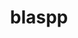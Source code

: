 ---
title: "blaspp"
layout: cache
categories: [package, develop-2023-11-26]
meta: {"versions": ["2023.08.25"], "compilers": ["cce@=15.0.1", "gcc@=10.3.0", "gcc@=11.4.0", "gcc@=9.4.0", "oneapi@=2023.2.0"], "oss": ["rhel8", "sle_hpc15", "ubuntu20.04"], "platforms": ["linux"], "targets": ["neoverse_v1", "ppc64le", "x86_64_v3", "x86_64_v4", "zen4"], "stacks": ["e4s", "e4s-cray-rhel", "e4s-cray-sles", "e4s-neoverse_v1", "e4s-oneapi", "e4s-power", "e4s-rocm-external", "root"], "num_specs": 17, "num_specs_by_stack": {"e4s-cray-rhel": 1, "root": 17, "e4s-cray-sles": 1, "e4s-neoverse_v1": 4, "e4s-power": 2, "e4s": 5, "e4s-rocm-external": 2, "e4s-oneapi": 2}}
spec_details: [{"hash": "gvtglzlugg2ct5jqwje6sehkiibolegp", "compiler": "cce@=15.0.1", "versions": ["2023.08.25"], "os": "rhel8", "platform": "linux", "target": "zen4", "variants": ["build_system=cmake", "build_type=Release", "~cuda", "generator=make", "~ipo", "+openmp", "~rocm", "+shared", "~sycl"], "stacks": ["e4s-cray-rhel", "root"], "size": "-", "tarball": "https://binaries.spack.io/releases/develop-2023-11-26/build_cache/linux-rhel8-zen4/cce-15.0.1/blaspp-2023.08.25/linux-rhel8-zen4-cce-15.0.1-blaspp-2023.08.25-gvtglzlugg2ct5jqwje6sehkiibolegp.spack"}, {"hash": "6mbq434wrsjrfckkhmieb5ro42wrygwg", "compiler": "gcc@=10.3.0", "versions": ["2023.08.25"], "os": "sle_hpc15", "platform": "linux", "target": "x86_64_v4", "variants": ["build_system=cmake", "build_type=Release", "~cuda", "generator=make", "~ipo", "+openmp", "~rocm", "+shared", "~sycl"], "stacks": ["e4s-cray-sles", "root"], "size": "-", "tarball": "https://binaries.spack.io/releases/develop-2023-11-26/build_cache/linux-sle_hpc15-x86_64_v4/gcc-10.3.0/blaspp-2023.08.25/linux-sle_hpc15-x86_64_v4-gcc-10.3.0-blaspp-2023.08.25-6mbq434wrsjrfckkhmieb5ro42wrygwg.spack"}, {"hash": "f3wkylkzxbuawq7pgokwpsehgu5dkqut", "compiler": "gcc@=11.4.0", "versions": ["2023.08.25"], "os": "ubuntu20.04", "platform": "linux", "target": "neoverse_v1", "variants": ["build_system=cmake", "build_type=Release", "+cuda", "cuda_arch=80", "generator=make", "~ipo", "+openmp", "~rocm", "+shared", "~sycl"], "stacks": ["root", "e4s-neoverse_v1"], "size": "-", "tarball": "https://binaries.spack.io/releases/develop-2023-11-26/build_cache/linux-ubuntu20.04-neoverse_v1/gcc-11.4.0/blaspp-2023.08.25/linux-ubuntu20.04-neoverse_v1-gcc-11.4.0-blaspp-2023.08.25-f3wkylkzxbuawq7pgokwpsehgu5dkqut.spack"}, {"hash": "4w5tjgudk4kjd7746boqijfwbzxae5lj", "compiler": "gcc@=11.4.0", "versions": ["2023.08.25"], "os": "ubuntu20.04", "platform": "linux", "target": "neoverse_v1", "variants": ["build_system=cmake", "build_type=Release", "+cuda", "cuda_arch=75", "generator=make", "~ipo", "+openmp", "~rocm", "+shared", "~sycl"], "stacks": ["root", "e4s-neoverse_v1"], "size": "-", "tarball": "https://binaries.spack.io/releases/develop-2023-11-26/build_cache/linux-ubuntu20.04-neoverse_v1/gcc-11.4.0/blaspp-2023.08.25/linux-ubuntu20.04-neoverse_v1-gcc-11.4.0-blaspp-2023.08.25-4w5tjgudk4kjd7746boqijfwbzxae5lj.spack"}, {"hash": "2mvz35vouou4ux2ztl3xbcaumphxc5ii", "compiler": "gcc@=11.4.0", "versions": ["2023.08.25"], "os": "ubuntu20.04", "platform": "linux", "target": "neoverse_v1", "variants": ["build_system=cmake", "build_type=Release", "+cuda", "cuda_arch=90", "generator=make", "~ipo", "+openmp", "~rocm", "+shared", "~sycl"], "stacks": ["root", "e4s-neoverse_v1"], "size": "-", "tarball": "https://binaries.spack.io/releases/develop-2023-11-26/build_cache/linux-ubuntu20.04-neoverse_v1/gcc-11.4.0/blaspp-2023.08.25/linux-ubuntu20.04-neoverse_v1-gcc-11.4.0-blaspp-2023.08.25-2mvz35vouou4ux2ztl3xbcaumphxc5ii.spack"}, {"hash": "bqtjb6zuqlxqrl25g4xsthsag4rvvbcp", "compiler": "gcc@=11.4.0", "versions": ["2023.08.25"], "os": "ubuntu20.04", "platform": "linux", "target": "neoverse_v1", "variants": ["build_system=cmake", "build_type=Release", "~cuda", "generator=make", "~ipo", "+openmp", "~rocm", "+shared", "~sycl"], "stacks": ["root", "e4s-neoverse_v1"], "size": "-", "tarball": "https://binaries.spack.io/releases/develop-2023-11-26/build_cache/linux-ubuntu20.04-neoverse_v1/gcc-11.4.0/blaspp-2023.08.25/linux-ubuntu20.04-neoverse_v1-gcc-11.4.0-blaspp-2023.08.25-bqtjb6zuqlxqrl25g4xsthsag4rvvbcp.spack"}, {"hash": "ntu6fda5pxnyl62s5ut5g3uogbecpnbp", "compiler": "gcc@=9.4.0", "versions": ["2023.08.25"], "os": "ubuntu20.04", "platform": "linux", "target": "ppc64le", "variants": ["build_system=cmake", "build_type=Release", "+cuda", "cuda_arch=70", "generator=make", "~ipo", "+openmp", "~rocm", "+shared", "~sycl"], "stacks": ["root", "e4s-power"], "size": "-", "tarball": "https://binaries.spack.io/releases/develop-2023-11-26/build_cache/linux-ubuntu20.04-ppc64le/gcc-9.4.0/blaspp-2023.08.25/linux-ubuntu20.04-ppc64le-gcc-9.4.0-blaspp-2023.08.25-ntu6fda5pxnyl62s5ut5g3uogbecpnbp.spack"}, {"hash": "i4p2pzjqbh7muykqzon6vutcrbhvio4n", "compiler": "gcc@=9.4.0", "versions": ["2023.08.25"], "os": "ubuntu20.04", "platform": "linux", "target": "ppc64le", "variants": ["build_system=cmake", "build_type=Release", "~cuda", "generator=make", "~ipo", "+openmp", "~rocm", "+shared", "~sycl"], "stacks": ["root", "e4s-power"], "size": "-", "tarball": "https://binaries.spack.io/releases/develop-2023-11-26/build_cache/linux-ubuntu20.04-ppc64le/gcc-9.4.0/blaspp-2023.08.25/linux-ubuntu20.04-ppc64le-gcc-9.4.0-blaspp-2023.08.25-i4p2pzjqbh7muykqzon6vutcrbhvio4n.spack"}, {"hash": "h3rtenruvp3nnci7gwwkpjz3s5e6vvg5", "compiler": "gcc@=11.4.0", "versions": ["2023.08.25"], "os": "ubuntu20.04", "platform": "linux", "target": "x86_64_v3", "variants": ["amdgpu_target=gfx90a", "build_system=cmake", "build_type=Release", "~cuda", "generator=make", "~ipo", "+openmp", "+rocm", "+shared", "~sycl"], "stacks": ["e4s", "root"], "size": "-", "tarball": "https://binaries.spack.io/releases/develop-2023-11-26/build_cache/linux-ubuntu20.04-x86_64_v3/gcc-11.4.0/blaspp-2023.08.25/linux-ubuntu20.04-x86_64_v3-gcc-11.4.0-blaspp-2023.08.25-h3rtenruvp3nnci7gwwkpjz3s5e6vvg5.spack"}, {"hash": "2l5sdwq24ypyi2rg2hjdt5ceyd2gzkjy", "compiler": "gcc@=11.4.0", "versions": ["2023.08.25"], "os": "ubuntu20.04", "platform": "linux", "target": "x86_64_v3", "variants": ["build_system=cmake", "build_type=Release", "~cuda", "generator=make", "~ipo", "+openmp", "~rocm", "+shared", "~sycl"], "stacks": ["e4s", "root"], "size": "-", "tarball": "https://binaries.spack.io/releases/develop-2023-11-26/build_cache/linux-ubuntu20.04-x86_64_v3/gcc-11.4.0/blaspp-2023.08.25/linux-ubuntu20.04-x86_64_v3-gcc-11.4.0-blaspp-2023.08.25-2l5sdwq24ypyi2rg2hjdt5ceyd2gzkjy.spack"}, {"hash": "npxjstmuprv7z7c7khnndr36smelnmut", "compiler": "gcc@=11.4.0", "versions": ["2023.08.25"], "os": "ubuntu20.04", "platform": "linux", "target": "x86_64_v3", "variants": ["amdgpu_target=gfx908", "build_system=cmake", "build_type=Release", "~cuda", "generator=make", "~ipo", "+openmp", "+rocm", "+shared", "~sycl"], "stacks": ["e4s", "root"], "size": "-", "tarball": "https://binaries.spack.io/releases/develop-2023-11-26/build_cache/linux-ubuntu20.04-x86_64_v3/gcc-11.4.0/blaspp-2023.08.25/linux-ubuntu20.04-x86_64_v3-gcc-11.4.0-blaspp-2023.08.25-npxjstmuprv7z7c7khnndr36smelnmut.spack"}, {"hash": "islbnhvtk7n43ipnfpfgar4yly6dwvs6", "compiler": "gcc@=11.4.0", "versions": ["2023.08.25"], "os": "ubuntu20.04", "platform": "linux", "target": "x86_64_v3", "variants": ["build_system=cmake", "build_type=Release", "+cuda", "cuda_arch=80", "generator=make", "~ipo", "+openmp", "~rocm", "+shared", "~sycl"], "stacks": ["e4s", "root"], "size": "-", "tarball": "https://binaries.spack.io/releases/develop-2023-11-26/build_cache/linux-ubuntu20.04-x86_64_v3/gcc-11.4.0/blaspp-2023.08.25/linux-ubuntu20.04-x86_64_v3-gcc-11.4.0-blaspp-2023.08.25-islbnhvtk7n43ipnfpfgar4yly6dwvs6.spack"}, {"hash": "fa4hkxpkq47b6d6f3bmye7dc6aowjulj", "compiler": "gcc@=11.4.0", "versions": ["2023.08.25"], "os": "ubuntu20.04", "platform": "linux", "target": "x86_64_v3", "variants": ["build_system=cmake", "build_type=Release", "+cuda", "cuda_arch=90", "generator=make", "~ipo", "+openmp", "~rocm", "+shared", "~sycl"], "stacks": ["e4s", "root"], "size": "-", "tarball": "https://binaries.spack.io/releases/develop-2023-11-26/build_cache/linux-ubuntu20.04-x86_64_v3/gcc-11.4.0/blaspp-2023.08.25/linux-ubuntu20.04-x86_64_v3-gcc-11.4.0-blaspp-2023.08.25-fa4hkxpkq47b6d6f3bmye7dc6aowjulj.spack"}, {"hash": "3oy4ovnnr2gbxe3uj5nvpjjnakdxobst", "compiler": "gcc@=11.4.0", "versions": ["2023.08.25"], "os": "ubuntu20.04", "platform": "linux", "target": "x86_64_v3", "variants": ["amdgpu_target=gfx90a", "build_system=cmake", "build_type=Release", "~cuda", "generator=make", "~ipo", "+openmp", "+rocm", "+shared", "~sycl"], "stacks": ["e4s-rocm-external", "root"], "size": "-", "tarball": "https://binaries.spack.io/releases/develop-2023-11-26/build_cache/linux-ubuntu20.04-x86_64_v3/gcc-11.4.0/blaspp-2023.08.25/linux-ubuntu20.04-x86_64_v3-gcc-11.4.0-blaspp-2023.08.25-3oy4ovnnr2gbxe3uj5nvpjjnakdxobst.spack"}, {"hash": "cbugqxgz5ejyy4g4btt2wyzbdptauqdw", "compiler": "gcc@=11.4.0", "versions": ["2023.08.25"], "os": "ubuntu20.04", "platform": "linux", "target": "x86_64_v3", "variants": ["amdgpu_target=gfx908", "build_system=cmake", "build_type=Release", "~cuda", "generator=make", "~ipo", "+openmp", "+rocm", "+shared", "~sycl"], "stacks": ["e4s-rocm-external", "root"], "size": "-", "tarball": "https://binaries.spack.io/releases/develop-2023-11-26/build_cache/linux-ubuntu20.04-x86_64_v3/gcc-11.4.0/blaspp-2023.08.25/linux-ubuntu20.04-x86_64_v3-gcc-11.4.0-blaspp-2023.08.25-cbugqxgz5ejyy4g4btt2wyzbdptauqdw.spack"}, {"hash": "ipiqkpy4uidfavrjnrdxqdn6ehik6rb6", "compiler": "oneapi@=2023.2.0", "versions": ["2023.08.25"], "os": "ubuntu20.04", "platform": "linux", "target": "x86_64_v3", "variants": ["build_system=cmake", "build_type=Release", "~cuda", "generator=make", "~ipo", "+openmp", "~rocm", "+shared", "+sycl"], "stacks": ["root", "e4s-oneapi"], "size": "-", "tarball": "https://binaries.spack.io/releases/develop-2023-11-26/build_cache/linux-ubuntu20.04-x86_64_v3/oneapi-2023.2.0/blaspp-2023.08.25/linux-ubuntu20.04-x86_64_v3-oneapi-2023.2.0-blaspp-2023.08.25-ipiqkpy4uidfavrjnrdxqdn6ehik6rb6.spack"}, {"hash": "ozd6r3bj3a6fjfj6dfkh6xbm7lqdev2u", "compiler": "oneapi@=2023.2.0", "versions": ["2023.08.25"], "os": "ubuntu20.04", "platform": "linux", "target": "x86_64_v3", "variants": ["build_system=cmake", "build_type=Release", "~cuda", "generator=make", "~ipo", "+openmp", "~rocm", "+shared", "~sycl"], "stacks": ["root", "e4s-oneapi"], "size": "-", "tarball": "https://binaries.spack.io/releases/develop-2023-11-26/build_cache/linux-ubuntu20.04-x86_64_v3/oneapi-2023.2.0/blaspp-2023.08.25/linux-ubuntu20.04-x86_64_v3-oneapi-2023.2.0-blaspp-2023.08.25-ozd6r3bj3a6fjfj6dfkh6xbm7lqdev2u.spack"}]
---